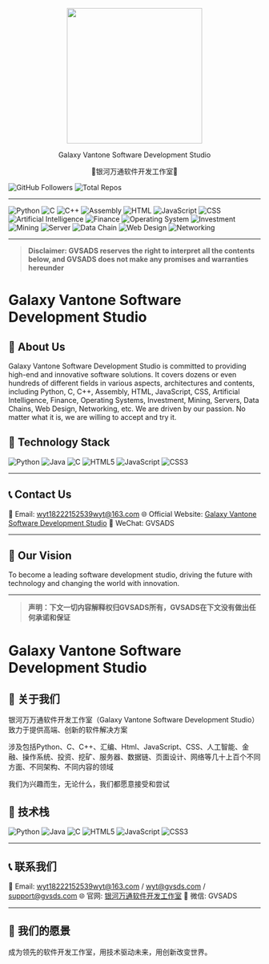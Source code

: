 <p align="center">
  <img src="https://avatars.githubusercontent.com/u/193612261?v=4" width="270px" />
  <p align="center">Galaxy Vantone Software Development Studio</p>
  <p align="center">🌌银河万通软件开发工作室🌌</p>
</p>

![GitHub Followers](https://img.shields.io/badge/dynamic/json?color=green&label=GitHub%20Followers&query=%24.data.totalSubs&url=https%3A%2F%2Fapi.spencerwoo.com%2Fsubstats%2F%3Fsource%3Dgithub%26queryKey%3DGVSADS)
![Total Repos](https://img.shields.io/badge/dynamic/json?color=orange&label=Total%20Repos&query=%24.total_count&url=https%3A%2F%2Fapi.github.com%2Fsearch%2Frepositories%3Fq%3Duser%3AGVSADS)

---

![Python](https://img.shields.io/badge/Python-3776AB?style=for-the-badge&logo=python&logoColor=white)
![C](https://img.shields.io/badge/C-A8B9CC?style=for-the-badge&logo=c&logoColor=black)
![C++](https://img.shields.io/badge/C%2B%2B-00599C?style=for-the-badge&logo=c%2B%2B&logoColor=white)
![Assembly](https://img.shields.io/badge/Assembly-6E4C13?style=for-the-badge&logo=assemblyscript&logoColor=white)
![HTML](https://img.shields.io/badge/HTML-E34F26?style=for-the-badge&logo=html5&logoColor=white)
![JavaScript](https://img.shields.io/badge/JavaScript-F7DF1E?style=for-the-badge&logo=javascript&logoColor=black)
![CSS](https://img.shields.io/badge/CSS-1572B6?style=for-the-badge&logo=css3&logoColor=white)
![Artificial Intelligence](https://img.shields.io/badge/Artificial%20Intelligence-FF6F61?style=for-the-badge&logo=ai&logoColor=white)
![Finance](https://img.shields.io/badge/Finance-008CBA?style=for-the-badge&logo=cash-app&logoColor=white)
![Operating System](https://img.shields.io/badge/Operating%20System-000000?style=for-the-badge&logo=linux&logoColor=white)
![Investment](https://img.shields.io/badge/Investment-FFA500?style=for-the-badge&logo=bitcoin&logoColor=white)
![Mining](https://img.shields.io/badge/Mining-000000?style=for-the-badge&logo=ethereum&logoColor=white)
![Server](https://img.shields.io/badge/Server-000000?style=for-the-badge&logo=serverless&logoColor=white)
![Data Chain](https://img.shields.io/badge/Data%20Chain-000000?style=for-the-badge&logo=blockchain&logoColor=white)
![Web Design](https://img.shields.io/badge/Web%20Design-000000?style=for-the-badge&logo=adobe-xd&logoColor=white)
![Networking](https://img.shields.io/badge/Networking-000000?style=for-the-badge&logo=cisco&logoColor=white)

---
> **Disclaimer: GVSADS reserves the right to interpret all the contents below, and GVSADS does not make any promises and warranties hereunder**

# Galaxy Vantone Software Development Studio

## 🚀 About Us
Galaxy Vantone Software Development Studio is committed to providing high-end and innovative software solutions.
It covers dozens or even hundreds of different fields in various aspects, architectures and contents, including Python, C, C++, Assembly, HTML, JavaScript, CSS, Artificial Intelligence, Finance, Operating Systems, Investment, Mining, Servers, Data Chains, Web Design, Networking, etc.
We are driven by our passion. No matter what it is, we are willing to accept and try it.

## 🔧 Technology Stack
![Python](https://img.shields.io/badge/Python-3.12.0+-blue?logo=python)
![Java](https://img.shields.io/badge/Java-21-orange?logo=java)
![C](https://img.shields.io/badge/React-18-purple?logo=C)
![HTML5](https://img.shields.io/badge/HTML-5-yellow?logo=HTML5)
![JavaScript](https://img.shields.io/badge/JavaScript-1.8.5-f7df1e?logo=JavaScript)
![CSS3](https://img.shields.io/badge/CSS-3-green?logo=CSS3)

---

## 📞 Contact Us
📧 Email: wyt18222152539wyt@163.com
🌐 Official Website: [Galaxy Vantone Software Development Studio](https://www.gvsds.com)
📱 WeChat: GVSADS

---

## 🎯 Our Vision
To become a leading software development studio, driving the future with technology and changing the world with innovation. 

---

> **声明：下文一切内容解释权归GVSADS所有，GVSADS在下文没有做出任何承诺和保证**

# Galaxy Vantone Software Development Studio

## 🚀 关于我们
银河万万通软件开发工作室（Galaxy Vantone Software Development Studio）致力于提供高端、创新的软件解决方案

涉及包括Python、C、C++、汇编、Html、JavaScript、CSS、人工智能、金融、操作系统、投资、挖矿、服务器、数据链、页面设计、网络等几十上百个不同方面、不同架构、不同内容的领域

我们为兴趣而生，无论什么，我们都愿意接受和尝试

## 🔧 技术栈
![Python](https://img.shields.io/badge/Python-3.12.0+-blue?logo=python)
![Java](https://img.shields.io/badge/Java-21-orange?logo=java)
![C](https://img.shields.io/badge/React-18-purple?logo=C)
![HTML5](https://img.shields.io/badge/HTML-5-yellow?logo=HTML5)
![JavaScript](https://img.shields.io/badge/JavaScript-1.8.5-f7df1e?logo=JavaScript)
![CSS3](https://img.shields.io/badge/CSS-3-green?logo=CSS3)

---

## 📞 联系我们
📧 Email: wyt18222152539wyt@163.com / wyt@gvsds.com / support@gvsds.com
🌐 官网: [银河万通软件开发工作室](https://www.gvsds.com)
📱 微信: GVSADS

---

## 🎯 我们的愿景
成为领先的软件开发工作室，用技术驱动未来，用创新改变世界。
